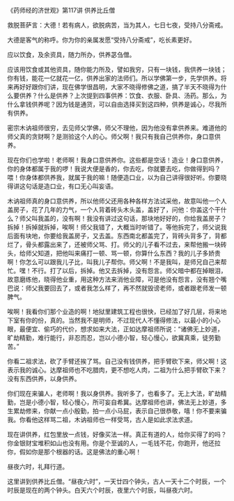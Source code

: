 《药师经的济世观》第117讲 供养比丘僧

救脱菩萨言：大德！若有病人，欲脱病苦，当为其人，七日七夜，受持八分斋戒。

大德是客气的称呼。你为你的亲属发愿“受持八分斋戒”，吃长素更好。

应以饮食，及余资具，随力所办，供养苾刍僧。

应该用饮食或其他资具，随你能力所及，譬如我穷，只有一块钱，我供养一块钱；你有钱，能花一亿就花一亿，供养出家的法师们。所以学佛第一步，先学供养。将来再好好跟你们讲，现在佛学很昌明，大家不晓得修佛之道，搞了半天不晓得为什么要供养？什么是供养？上次提到四事供养：饮食、衣服、卧具、汤药。那么，为什么拿钱供养呢？因为钱是通货，可以自由选择买到这四种，供养是诚心，尽我所有供养。

密宗木讷祖师很穷，去见师父学佛，师父不理他，因为他没有拿供养来。难道他的师父真的贪财啊？是测验这个人的心。师父啊！我只有我自己供养你，身口意供养。

现在你们也学啦！老师啊！我身口意供养你。这些都是空话！造业！身口意供养，你的身体都属于我的啰！我说大便是香的，你去吃，你就要去吃，你做得到吗？喂！你身体都供养我，就属于我的嘛！随便造口业，以为自己讲得很好听。你要晓得讲这句话是造口业，有口无心叫妄语。

木讷祖师真的身口意供养，所以他师父还用各种各样方法试采他，故意叫他一个人盖房子，花了几年的力气，一个人背着砖头木头盖，盖好了，问他：你盖这个干什么？师父叫我盖的，没有啊！我没有讲过这句话，那块地好好的，你给我盖房子？拆掉！拆掉就拆掉，唉啊！师父我错了，大概当时听错了。等他拆完了，师父说我后面有块地，你要给我盖房子，又去盖。东西南北都盖完了，背砖头背多了，背都烂了，骨头都露出来了，还被师父骂、打。师父的儿子看不过去，来帮他搬一块砖头，给师父知道，把他叫来痛打一顿、骂一顿，你算什么东西？我的儿子多娇贵啊！你怎么可以跟我儿子比，叫我儿子帮你。师父啊！不是我叫，是师兄自己来帮忙。嘿！不行。打了以后，拆掉。他又去拆掉，没有怨言。师父暗中都在掉眼泪，故意磨练他，晓得他业重，用这种方法来消他业障，可是他没有怨言，没有翘个嘴巴说：师父我要回去了，或者我怎么样了，再不然就毁谤老师，或者跟老师发一顿脾气。

唉啊！我看你们那个业造的啊！地狱里建筑工程也很快，已经加了好几层，将来地下室有你的份，真的。当然我不是明师，不过现代人不懂得修法，以最小的小心眼，最便宜、偷巧的代价，想求如来大法，正如达摩祖师所说：“诸佛无上妙道，旷劫精勤，难行能行，非忍而忍，岂以小德小智，轻心慢心，欲冀真乘，徒劳勤苦。”

你看二祖求法，砍了手臂还挨了骂。自己没有钱供养，把手臂砍下来，师父啊！这表示我的诚心。达摩祖师也不吃腊肉，更不想吃人肉，二祖为什么把手臂砍下来？没有东西供养，以身供养。

你们现在来骗人，老师啊！我以身供养。我听多了，也看多了。无上大法，旷劫精勤，岂是小德小智，轻心慢心，所可妄自希冀。达摩祖师也讲，佛法无上妙道，多生累劫修来，你献一点小殷勤，拍一点小马屁，表示自己很恭敬，嘻！你不要来骗我。你看他这样骂二祖，木讷祖师也一样受骂，古人是如此求法求道。

现在讲供养，红包里放一点钱，好像买法一样。真正有道的人，给你买得了的吗？你金银财宝堆积如山也没有用。你是个至诚的人，一毛钱不花，你跑开，他还拉你，假如你是那个根器的话。这是佛法的重心啊！

昼夜六时，礼拜行道。

这里讲到供养比丘僧。“昼夜六时”，一天廿四个钟头，古人一天十二个时辰，一个时辰是现在的两个钟头。白天六个时辰，夜里六个时辰，叫昼夜六时。
